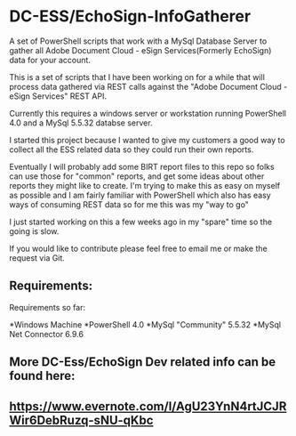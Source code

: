 # DC-ESS/EchoSign-InfoGatherer
A set of PowerShell scripts that work with a MySql Database Server to gather all Adobe Document Cloud - eSign Services(Formerly EchoSign) data for your account.

This is a set of scripts that I have been working on for a while that will process data gathered via REST calls against the "Adobe Document Cloud - eSign Services" REST API.

Currently this requires a windows server or workstation running PowerShell 4.0 and a MySql 5.5.32 databse server.

I started this project because I wanted to give my customers a good way to collect all the ESS related data so they could run their own reports.

Eventually I will probably add some BIRT report files to this repo so folks can use those for "common" reports, and get some ideas about other reports they might like to create.  I'm trying to make this as easy on myself as possible and I am fairly familiar with PowerShell which also has easy ways of consuming REST data so for me this was my "way to go"

I just started working on this a few weeks ago in my "spare" time so the going is slow.

If you would like to contribute please feel free to email me or make the request via Git.

## Requirements:
Requirements so far:

*Windows Machine 
*PowerShell 4.0
*MySql "Community" 5.5.32
*MySql  Net Connector 6.9.6

## More DC-Ess/EchoSign Dev related info can be found here: 
## https://www.evernote.com/l/AgU23YnN4rtJCJRWir6DebRuzq-sNU-qKbc


